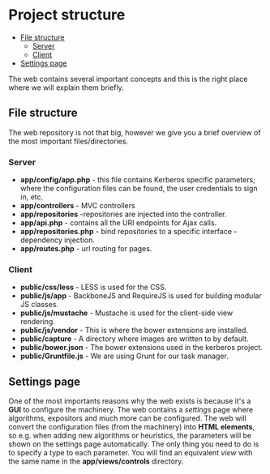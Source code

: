 # Project structure

* [File structure](#file-structure)
	* [Server](#server)
	* [Client](#client)
* [Settings page](#settings-page)

The web contains several important concepts and this is the right place where we will explain them briefly.

<a name="file-structure"></a>
## File structure

The web repository is not that big, however we give you a brief overview of the most important files/directories.
<a name="server"></a>
### Server
* **app/config/app.php** - this file contains Kerberos specific parameters; where the configuration files can be found, the user credentials to sign in, etc.
* **app/controllers** - MVC controllers
* **app/repositories** -repositories are injected into the controller.
* **app/api.php** - contains all the URI endpoints for Ajax calls.
* **app/repositories.php** - bind repositories to a specific interface - dependency injection.
* **app/routes.php** - url routing for pages.

<a name="client"></a>
### Client

* **public/css/less** - LESS is used for the CSS.
* **public/js/app** - BackboneJS and RequireJS is used for building modular JS classes.
* **public/js/mustache** - Mustache is used for the client-side view rendering. 
* **public/js/vendor** - This is where the bower extensions are installed.
* **public/capture** - A directory where images are written to by default.
* **public/bower.json** - The bower extensions used in the kerberos project.
* **public/Gruntfile.js** - We are using Grunt for our task manager.

<a name="settings-page"></a>
## Settings page

One of the most importants reasons why the web exists is because it's a **GUI** to configure the machinery. The web contains a *settings* page where algorithms, expositors and much more can be configured. The web will convert the configuration files (from the machinery) into **HTML elements**, so e.g. when adding new algorithms or heuristics, the parameters will be shown on the settings page automatically. The only thing you need to do is to specify a type to each parameter. You will find an equivalent *view* with the same name in the **app/views/controls** directory.